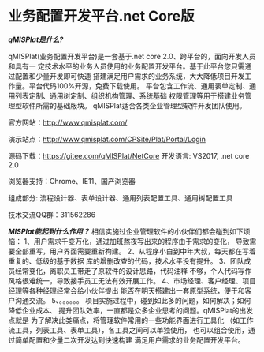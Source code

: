 # 业务配置开发平台.net Core版

 **_qMISPlat是什么?_** 

qMISPlat(业务配置开发平台)是一套基于.net core 2.0、跨平台的，面向开发人员和具有一
定技术水平的业务人员使用的业务配置开发平台。基于此平台您只需通过配置和少量开发即可快速
搭建满足用户需求的业务系统，大大降低项目开发工作量。平台代码100%开源，免费下载使用。
    平台包含工作流、通用表单定制、通用列表定制、通用树定制、组织机构管理、系统基础
权限管理等用于搭建业务管理型软件所需的基础版块。
    qMISPlat适合各类企业管理型软件开发团队使用。

官方网站：http://www.qmisplat.com/

演示站点：http://www.qmisplat.com/CPSite/Plat/Portal/Login

源码下载：https://gitee.com/qMISPlat/NetCore
开发语言: VS2017, .net core 2.0 

浏览器支持：Chrome、IE11、国产浏览器

组成部分: 流程设计器、表单设计器、通用列表配置工具、通用树配置工具

技术交流QQ群：311562286


 **_MISPlat能起到什么作用？_** 
相信实施过企业管理软件的小伙伴们都会碰到如下烦恼：
1、用户需求千变万化，通过加班熬夜写出来的程序由于需求的变化，
导致需要全部重写，用户界面需要重新构建。
2、从程序小白到中年大叔，每天都在写着重复的、低级的基于数据
库的增删改查的代码，技术水平没有提升。
3、团队成员经常变化，离职员工带走了原软件的设计思路，代码注释
不够，个人代码写作风格很难统一，导致接手员工无法有效开展工作。
4、市场经理、客户经理、项目经理等各种经理经常会给小伙伴提出
能否在明天搭建出一套原型系统，便于和客户沟通交流。
5、。。。。。。
项目实施过程中，碰到如此多的问题，如何解决；如何降低企业成本、
提升团队效率，一直都是众多企业思考的问题。qMISPlat的出发点就是
为了解决此类痛点，将管理软件常用的一些功能界面进行工具化
（如工作流工具，列表工具、表单工具），各工具之间可以单独使用，
也可以组合使用，通过简单配置和少量二次开发达到快速构建
满足用户需求的业务配置开发平台。

